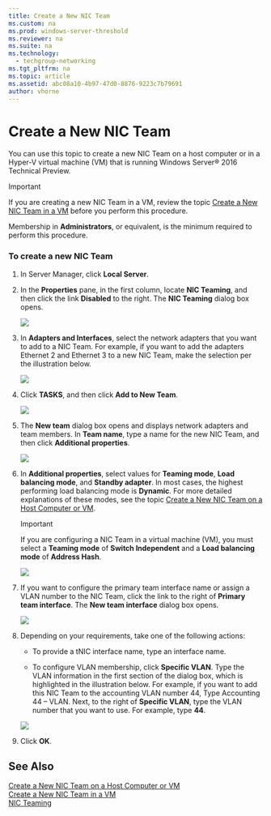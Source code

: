 ```yaml
---
title: Create a New NIC Team
ms.custom: na
ms.prod: windows-server-threshold
ms.reviewer: na
ms.suite: na
ms.technology: 
  - techgroup-networking
ms.tgt_pltfrm: na
ms.topic: article
ms.assetid: abc08a10-4b97-47d0-8876-9223c7b79691
author: vhorne
---
```

# Create a New NIC Team
You can use this topic to create a new NIC Team on a host computer or in a Hyper\-V virtual machine \(VM\) that is running Windows Server® 2016 Technical Preview.  
  
> [!IMPORTANT]  
> If you are creating a new NIC Team in a VM, review the topic [Create a New NIC Team in a VM](../../technologies/nic-teaming/Create-a-New-NIC-Team-in-a-VM.md) before you perform this procedure.  
  
Membership in **Administrators**, or equivalent, is the minimum required to perform this procedure.  
  
### To create a new NIC Team  
  
1.  In Server Manager, click **Local Server**.  
  
2.  In the **Properties** pane, in the first column, locate **NIC Teaming**, and then click the link **Disabled** to the right. The **NIC Teaming** dialog box opens.  
  
    ![](../../media/Create-a-New-NIC-Team/nict_02_nicteaming.jpg)  
  
3.  In **Adapters and Interfaces**, select the network adapters that you want to add to a NIC Team. For example, if you want to add the adapters Ethernet 2 and Ethernet 3 to a new NIC Team, make the selection per the illustration below.  
  
    ![](../../media/Create-a-New-NIC-Team/nict_03_adapterselect.jpg)  
  
4.  Click **TASKS**, and then click **Add to New Team**.  
  
    ![](../../media/Create-a-New-NIC-Team/nict_04_addtoteam.jpg)  
  
5.  The **New team** dialog box opens and displays network adapters and team members. In **Team name**, type a name for the new NIC Team, and then click **Additional properties**.  
  
    ![](../../media/Create-a-New-NIC-Team/nict_05_newteamdialog.jpg)  
  
6.  In **Additional properties**, select values for **Teaming mode**, **Load balancing mode**, and **Standby adapter**. In most cases, the highest performing load balancing mode is **Dynamic**. For more detailed explanations of these modes, see the topic [Create a New NIC Team on a Host Computer or VM](../../technologies/nic-teaming/Create-a-New-NIC-Team-on-a-Host-Computer-or-VM.md).  
  
    > [!IMPORTANT]  
    > If you are configuring a NIC Team in a virtual machine \(VM\), you must select a **Teaming mode** of **Switch Independent** and a **Load balancing mode** of **Address Hash**.  
  
    ![](../../media/Create-a-New-NIC-Team/nict_06_properties.jpg)  
  
7.  If you want to configure the primary team interface name or assign a VLAN number to the NIC Team, click the link to the right of **Primary team interface**. The **New team interface** dialog box opens.  
  
    ![](../../media/Create-a-New-NIC-Team/nict_newteaminterface.jpg)  
  
8.  Depending on your requirements, take one of the following actions:  
  
    -   To provide a tNIC interface name, type an interface name.  
  
    -   To configure VLAN membership, click **Specific VLAN**. Type the VLAN information in the first section of the dialog box, which is highlighted in the illustration below. For example, if you want to add this NIC Team to the accounting VLAN number 44, Type Accounting 44 – VLAN. Next, to the right of **Specific VLAN**, type the VLAN number that you want to use. For example, type **44**.  
  
    ![](../../media/Create-a-New-NIC-Team/nict_012_vlan.jpg)  
  
9. Click **OK**.  
  
## See Also  
[Create a New NIC Team on a Host Computer or VM](../../technologies/nic-teaming/Create-a-New-NIC-Team-on-a-Host-Computer-or-VM.md)  
[Create a New NIC Team in a VM](../../technologies/nic-teaming/Create-a-New-NIC-Team-in-a-VM.md)  
[NIC Teaming](NIC-Teaming.md)  
  

